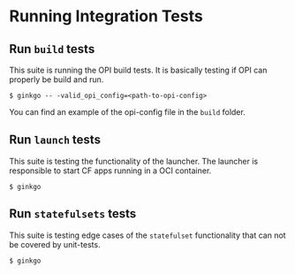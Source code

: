 # Running Integration Tests

## Run `build` tests

This suite is running the OPI build tests. It is basically testing if OPI can properly be build and run.

`$ ginkgo -- -valid_opi_config=<path-to-opi-config>`

You can find an example of the opi-config file in the `build` folder.

## Run `launch` tests

This suite is testing the functionality of the launcher. The launcher is responsible to start CF apps running in a OCI container. 

`$ ginkgo`

## Run `statefulsets` tests

This suite is testing edge cases of the `statefulset` functionality that can not be covered by unit-tests. 

`$ ginkgo`
